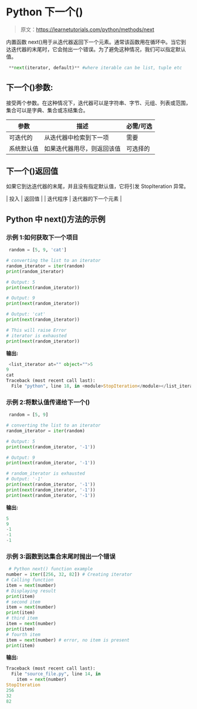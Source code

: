 # Python 下一个()

> 原文：<https://learnetutorials.com/python/methods/next>

内置函数 next()用于从迭代器返回下一个元素。通常该函数用在循环中。当它到达迭代器的末尾时，它会抛出一个错误。为了避免这种情况，我们可以指定默认值。

```py
 **next(iterator, default)** #where iterable can be list, tuple etc 

```

## 下一个()参数:

接受两个参数。在这种情况下，迭代器可以是字符串、字节、元组、列表或范围，集合可以是字典、集合或冻结集合。

| 参数 | 描述 | 必需/可选 |
| --- | --- | --- |
| 可迭代的 | 从迭代器中检索到下一项 | 需要 |
| 系统默认值 | 如果迭代器用尽，则返回该值 | 可选择的 |

## 下一个()返回值

如果它到达迭代器的末尾，并且没有指定默认值，它将引发 StopIteration 异常。

| 投入 | 返回值 |
| 迭代程序 | 迭代器的下一个元素 |

## Python 中 next()方法的示例

### 示例 1:如何获取下一个项目

```py
 random = [5, 9, 'cat']

# converting the list to an iterator
random_iterator = iter(random)
print(random_iterator)

# Output: 5
print(next(random_iterator))

# Output: 9
print(next(random_iterator))

# Output: 'cat'
print(next(random_iterator))

# This will raise Error
# iterator is exhausted
print(next(random_iterator)) 

```

**输出:**

```py
 <list_iterator at="" object="">5
9
cat
Traceback (most recent call last):
  File "python", line 18, in <module>StopIteration</module></list_iterator> 
```

### 示例 2:将默认值传递给下一个()

```py
 random = [5, 9]

# converting the list to an iterator
random_iterator = iter(random)

# Output: 5
print(next(random_iterator, '-1'))

# Output: 9
print(next(random_iterator, '-1'))

# random_iterator is exhausted
# Output: '-1'
print(next(random_iterator, '-1'))
print(next(random_iterator, '-1'))
print(next(random_iterator, '-1')) 

```

**输出:**

```py
5
9
-1
-1
-1 
```

### 示例 3:函数到达集合末尾时抛出一个错误

```py
 # Python next() function example  
number = iter([256, 32, 82]) # Creating iterator  
# Calling function  
item = next(number)   
# Displaying result  
print(item)  
# second item  
item = next(number)  
print(item)  
# third item  
item = next(number)  
print(item)  
# fourth item  
item = next(number) # error, no item is present  
print(item) 

```

**输出:**

```py
Traceback (most recent call last): 
  File "source_file.py", line 14, in 
    item = next(number)
StopIteration 
256
32
82 
```
